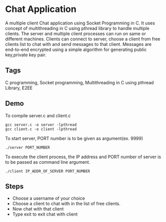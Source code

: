 # Chat Application

A multiple client Chat application using Socket Programming in C. It uses concept of multithreading in C using pthread library to handle multiple clients. The server and multiple client processes can run on same or different machines. Clients can connect to server, choose a client from free clients list to chat with and send messages to that client. Messages are end-to-end encrypted using a simple algorithm for generating public key,private key pair.

## Tags

C programming, Socket programming, Multithreading in C using pthread Library, E2EE

## Demo

To compile server.c and client.c

```
gcc server.c -o server -lpthread
gcc client.c -o client -lpthread
```

To start server, PORT number is to be given as argument(ex. 9999)

```
./server PORT_NUMBER
````

To execute the client process, the IP address and PORT number of server is to be passed as command line argument.
```
./client IP_ADDR_OF_SERVER PORT_NUMBER
```

## Steps

* Choose a username of your choice
* Choose a client to chat with in the list of free clients.
* Now chat with that client
* Type exit to exit chat with client

